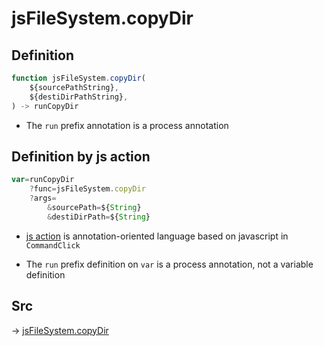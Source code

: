 # jsFileSystem.copyDir

## Definition

```js.js
function jsFileSystem.copyDir(
	${sourcePathString},
	${destiDirPathString},
) -> runCopyDir
```

- The `run` prefix annotation is a process annotation
## Definition by js action

```js.js
var=runCopyDir
	?func=jsFileSystem.copyDir
	?args=
		&sourcePath=${String}
		&destiDirPath=${String}
```

- [js action](#) is annotation-oriented language based on javascript in `CommandClick`

- The `run` prefix definition on `var` is a process annotation, not a variable definition

## Src

-> [jsFileSystem.copyDir](https://github.com/puutaro/CommandClick/blob/master/app/src/main/java/com/puutaro/commandclick/fragment_lib/terminal_fragment/js_interface/file/JsFileSystem.kt#L240)


